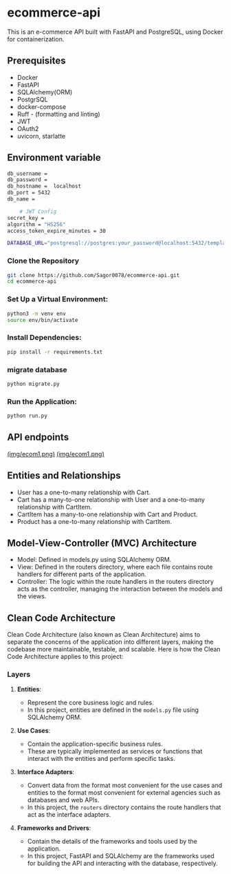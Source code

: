 # ecommerce-api

This is an e-commerce API built with FastAPI and PostgreSQL, using Docker for containerization.

## Prerequisites

- Docker
- FastAPI
- SQLAlchemy(ORM)
- PostgrSQL
- docker-compose
- Ruff - (formatting and linting)
- JWT
- OAuth2
- uvicorn, starlatte 
<!-- - Docker Compose -->

## Environment variable
```sh
db_username =  
db_password =  
db_hostname =  localhost
db_port = 5432
db_name = 

    # JWT Config
secret_key = 
algorithm = "HS256" 
access_token_expire_minutes = 30

DATABASE_URL="postgresql://postgres:your_password@localhost:5432/template1"

```

### Clone the Repository

```sh
git clone https://github.com/Sagor0078/ecommerce-api.git
cd ecommerce-api
```

### Set Up a Virtual Environment:

```sh
python3 -m venv env
source env/bin/activate
```
### Install Dependencies:

```sh
pip install -r requirements.txt
```

### migrate database

```sh
python migrate.py
```

### Run the Application:

```sh
python run.py
```

## API endpoints

[(img/ecom1.png)](https://github.com/Sagor0078/ecommerce-api)
[(img/ecom1.png)](https://github.com/Sagor0078/ecommerce-api)





## Entities and Relationships

- User has a one-to-many relationship with Cart.
- Cart has a many-to-one relationship with User and a one-to-many relationship with CartItem.
- CartItem has a many-to-one relationship with Cart and Product.
- Product has a one-to-many relationship with CartItem.


## Model-View-Controller (MVC) Architecture
- Model: Defined in models.py using SQLAlchemy ORM.
- View: Defined in the routers directory, where each file contains route handlers for different parts of the application.
- Controller: The logic within the route handlers in the routers directory acts as the controller, managing the interaction between the models and the views.


## Clean Code Architecture

Clean Code Architecture (also known as Clean Architecture) aims to separate the concerns of the application into different layers, making the codebase more maintainable, testable, and scalable. Here is how the Clean Code Architecture applies to this project:

### Layers

1. **Entities**:
   - Represent the core business logic and rules.
   - In this project, entities are defined in the `models.py` file using SQLAlchemy ORM.

2. **Use Cases**:
   - Contain the application-specific business rules.
   - These are typically implemented as services or functions that interact with the entities and perform specific tasks.

3. **Interface Adapters**:
   - Convert data from the format most convenient for the use cases and entities to the format most convenient for external agencies such as databases and web APIs.
   - In this project, the `routers` directory contains the route handlers that act as the interface adapters.

4. **Frameworks and Drivers**:
   - Contain the details of the frameworks and tools used by the application.
   - In this project, FastAPI and SQLAlchemy are the frameworks used for building the API and interacting with the database, respectively.



